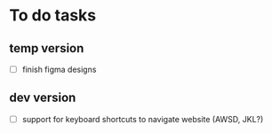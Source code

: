# To do tasks
## temp version
- [ ] finish figma designs

## dev version
- [ ] support for keyboard shortcuts to navigate website (AWSD, JKL?)